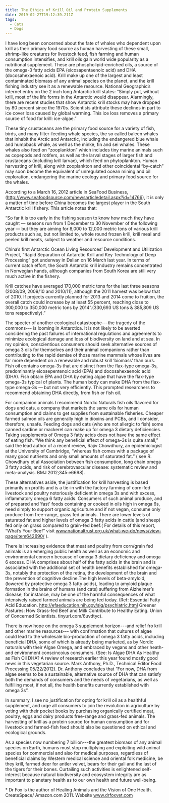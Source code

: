```yaml
---
title: The Ethics of Krill Oil and Protein Supplements
date: 2019-02-27T19:12:39.211Z
tags:
  - Cats
  - Dogs
---
```

I have long been concerned about the fate of whales who dependent upon krill as their primary food source as human harvesting of these small, shrimp-like creatures for livestock feed, fish farming and human consumption intensifies, and krill oils gain world wide popularity as a nutritional supplement. These are phospholipid-enriched oils, a source of the omega-3 fatty acids EPA (eicosapentaenoic acid) and DHA (docosahexaenoic acid). Krill make up one of the largest and least contaminated biomass of any animal species on the planet, and the krill fishing industry see it as a renewable resource. National Geographic’s internet entry on the 2 inch long Antarctic krill states: “Simply put, without krill, most of the life forms in the Antarctic would disappear. Alarmingly, there are recent studies that show Antarctic krill stocks may have dropped by 80 percent since the 1970s. Scientists attribute these declines in part to ice cover loss caused by global warming. This ice loss removes a primary source of food for krill: ice-algae.”



 



These tiny crustaceans are the primary food source for a variety of fish, birds, and many filter-feeding whale species, the so called baleen whales that inhabit the Arctic and Antarctic, including the endangered blue whale and humpback whale, as well as the minke, fin and sei whales. These whales also feed on “zooplankton” which includes tiny marine animals such as copepods and rotifers, as well as the larval stages of larger fish and crustaceans (including krill larvae), which feed on phytoplankton. Human harvesting of krill, along with zooplankton and other coincidental “by-catch” may soon become the equivalent of unregulated ocean mining and oil exploration, endangering the marine ecology and primary food source for the whales.



 



According to a March 16, 2012 article in SeaFood Business, (http://www.seafoodsource.com/newsarticledetail.aspx?id=14766), it is only a matter of time before China becomes the largest player in the South Antarctic krill fishery. This article notes that:



  “So far it is too early in the fishing season to know how much they have caught — seasons run from 1 December to 30 November of the following year — but they are aiming for 8,000 to 12,000 metric tons of various krill products such as, but not limited to, whole round frozen krill, krill meal and peeled krill meats, subject to weather and resource conditions.



China’s first Antarctic Ocean Living Resources’ Development and Utilization Project, “Rapid Separation of Antarctic Krill and Key Technology of Deep Processing” got underway in Dalian on 16 March last year. In terms of current catch effort, the South Antarctic krill industry remains concentrated in Norwegian hands, although companies from South Korea are still very much active in the fishery.



Krill catches have averaged 170,000 metric tons for the last three seasons (2008/09, 2009/10 and 2010/11), although the 2011 harvest was below that of 2010. If projects currently planned for 2013 and 2014 come to fruition, the overall catch could increase by at least 55 percent, reaching close to 300,000 to 350,000 metric tons by 2014”.(330,693 US tons & 385,809 US tons respectively).”





The specter of another ecological catastrophe---the tragedy of the commons--- is looming in Antarctica. It is not likely to be averted considering the past failures of international regulations and agreements to minimize ecological damage and loss of biodiversity on land and at sea. In my opinion, conscientious consumers should seek alternative sources of omega 3 oils for themselves and their animal companions rather than contributing to the rapid demise of those marine mammals whose lives are far more dependent on a renewable and robust krill ‘biomass’ than ours. Fish oil contains omega-3s that are distinct from the flax-type omega-3s, predominantly eicosepentenoic acid (EPA) and docosahexaenoic acid (DHA). Fish obtain EPA and DHA by eating algae that have the flax-type omega-3s typical of plants. The human body can make DHA from the flax-type omega-3s — but not very efficiently. This prompted researchers to recommend obtaining DHA directly, from fish or fish oil.





For companion animals I recommend Nordic Naturals fish oils flavored for dogs and cats, a company that markets the same oils for human consumption and claims to get supplies from sustainable fisheries. Cheaper farmed salmon oils are generally high in dioxins and PCBs, and I consider, therefore, unsafe. Feeding dogs and cats (who are not allergic to fish) some canned sardine or mackerel can make up for omega 3 dietary deficiencies. Taking supplements of Omega 3 fatty acids does not have the same effect of eating fish. “We think any beneficial effect of omega-3s is quite small,” said the lead author of a recent review, Rajiv Chowdhury, an epidemiologist at the University of Cambridge, “whereas fish comes with a package of many good nutrients and only small amounts of saturated fat.” ( see R. Chowdhury et al Association between fish consumption, long chain omega 3 fatty acids, and risk of cerebrovascular disease: systematic review and meta-analysis. BMJ 2012;345:e6698).





These alternatives aside, the justification for krill harvesting is based primarily on profits and is a tie-in with the factory farming of corn-fed livestock and poultry notoriously deficient in omega 3s and with excess, inflammatory omega 6 fatty acids. Consumers of such animal produce, and of prepared and ‘fast’ foods containing or cooked in oils high in omega 6s, need simply to support organic agriculture and if not vegan, consume only produce from free-range, grass fed animals. There are lower levels of saturated fat and higher levels of omega 3 fatty acids in cattle (and sheep) fed only on grass compared to grain-fed beef.( For details of this report, “What’s Your Beef” visit www.nationaltrust.org.uk/what-we-do/news/view-page/item642690/ ).





There is increasing evidence that meat and poultry from corn/grain fed animals is an emerging public health as well as an economic and environmental concern because of omega 3 dietary deficiency and omega 6 excess. DHA comprises about half of the fatty acids in the brain and is associated with the additional set of health benefits established for omega-3s, notably the protection of the retina, the development of the brain and the prevention of cognitive decline.The high levels of beta-amyloid, (lowered by protective omega 3 fatty acids), leading to amyloid plaque formation in the brains of humans (and cats) suffering from Alzheimer’s disease, for instance, may be one of the harmful consequences of what intensively raised farmed animals are being fed today. (Ref: Essential Fatty Acid Education. http://efaeducation.nih.gov/sig/psychiatric.html Greener Pastures: How Grass-fed Beef and Milk Contribute to Healthy Eating. Union of Concerned Scientists. tinyurl.com/6uvdtyc).





There is now hope on the omega 3 supplement horizon---and relief fro krill and other marine resources--- with confirmation that cultures of algae could lead to the wholesale bio-production of omega 3 fatty acids, including beneficial DHA, some of which is already being marketed, as by Nordic naturals with their Algae Omega, and embraced by vegans and other heath-and environment conscincoius consumers.  (See: Is Algae DHA As Healthy as Fish Oil DHA? A review of research earlier this year found mostly good news in this vegetarian source. Mark Anthony, Ph.D., Technical Editor Food Processing 05/22/2012). Dr. Anthony concludes that “For now, DHA from algae seems to be a sustainable, alternative source of DHA that can satisfy both the demands of consumers and the needs of vegetarians, as well as fulfilling most, if not all, the health benefits currently established with omega 3s”.





In summary, I see no justification for opting for krill oil as a healthful supplement, and urge all consumers to join the revolution in agriculture by voting with their pocket books by purchasing organically certified meat, poultry, eggs and dairy products free-range and grass-fed animals. The harvesting of krill as a protein source for human consumption and for livestock and farmed-fish feed should also be questioned on ethical and ecological grounds.



 



As a species now numbering 7 billion---the greatest biomass of any animal species on Earth, humans must stop multiplying and exploiting wild animal species for commercial and also for medical purposes, regardless of beneficial claims by Western medical science and oriental folk medicine, be they krill, farmed deer for antler velvet, bears for their gall and the last of the tigers for their bones. Curtailing such activities is enlightened self-interest because natural biodiversity and ecosystem integrity are as important to planetary health as to our own health and future well-being.



 



\* Dr Fox is the author of Healing Animals and the Vision of One Health. CreateSpace/ Amazon.com 2011. Website www.drfoxvet.com
